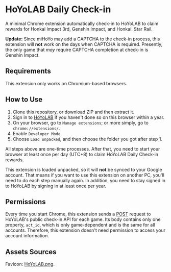 # HoYoLAB Daily Check-in

A minimal Chrome extension automatically check-in to HoYoLAB to claim rewards for Honkai Impact 3rd, Genshin Impact, and Honkai: Star Rail.

**Update:** Since miHoYo may add a CAPTCHA to the check-in process, this extension will **not** work on the days when CAPTCHA is required. Presently, the only game that *may* require CAPTCHA completion at check-in is Genshin Impact.

## Requirements

This extension only works on Chromium-based browsers.

## How to Use

1. Clone this repository, or download ZIP and then extract it.
2. Sign in to [HoYoLAB](https://www.hoyolab.com/) if you haven't done so on this browser within a year.
3. On your browser, go to `Manage extensions`; or more simply, go to `chrome://extensions/`.
4. Enable `Developer Mode`.
5. Choose `Load unpacked`, and then choose the folder you got after step 1.

All steps above are one-time processes. After that, you need to start your browser at least once per day (UTC+8) to claim HoYoLAB Daily Check-in rewards.

This extension is loaded unpacked, so it will **not** be synced to your Google account. That means if you want to use this extension on another PC, you'll need to do each step manually again. In addition, you need to stay signed in to HoYoLAB by signing in at least once per year.

## Permissions

Every time you start Chrome, this extension sends a [POST](https://developer.mozilla.org/en-US/docs/Web/HTTP/Methods/POST) request to HoYoLAB's public check-in API for each game. Its body contains only one property, `act_id`, which is only game-dependent and is the same for all accounts. Therefore, this extension doesn't need permission to access your account information.

## Assets Sources

Favicon: [HoYoLAB.png](https://genshin-impact.fandom.com/vi/wiki/HoYoLAB?file=HoYoLAB.png).
